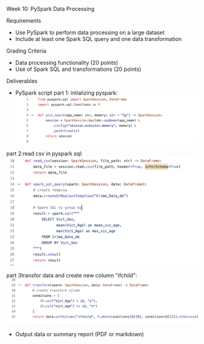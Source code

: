 Week 10: PySpark Data Processing

Requirements
* Use PySpark to perform data processing on a large dataset
* Include at least one Spark SQL query and one data transformation
  
Grading Criteria
* Data processing functionality (20 points)
* Use of Spark SQL and transformations (20 points)
  
Deliverables
* PySpark script
part 1: intializing pyspark:
![int](https://github.com/dumeixiang/mini10-mx/blob/main/Screen%20Shot%202023-11-05%20at%2010.02.16%20PM.png)

part 2:read csv in pyspark sql:
![read](https://github.com/dumeixiang/mini10-mx/blob/main/Screen%20Shot%202023-11-05%20at%2010.02.25%20PM.png)

part 3transfor data and create new column "ifchild":
![transfirm](https://github.com/dumeixiang/mini10-mx/blob/main/Screen%20Shot%202023-11-05%20at%2010.02.30%20PM.png)

* Output data or summary report (PDF or markdown)

